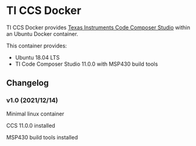 # TI CCS Docker

TI CCS Docker provides [Texas Instruments Code Composer Studio](http://www.ti.com/tool/CCSTUDIO) within an Ubuntu Docker container.

This container provides:

* Ubuntu 18.04 LTS
* TI Code Composer Studio 11.0.0 with MSP430 build tools

## Changelog

### v1.0 (2021/12/14)
Minimal linux container

CCS 11.0.0 installed

MSP430 build tools installed
